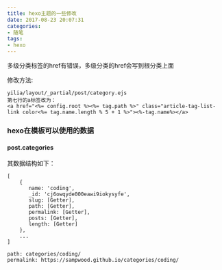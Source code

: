 ```yaml
---
title: hexo主题的一些修改
date: 2017-08-23 20:07:31
categories:
- 随笔
tags:
- hexo
---
```

多级分类标签的href有错误，多级分类的href会写到根分类上面

修改方法:
```
yilia/layout/_partial/post/category.ejs
第七行的a标签改为：
<a href="<%= config.root %><%= tag.path %>" class="article-tag-list-link color<%= tag.name.length % 5 + 1 %>"><%-tag.name%></a>
```

### hexo在模板可以使用的数据

#### post.categories

其数据结构如下：
```
[
    {
       name: 'coding',
       _id: 'cj6owqyde000eawi9iokysyfe',
       slug: [Getter],
       path: [Getter],
       permalink: [Getter],
       posts: [Getter],
       length: [Getter] 
    },
    ...
]

path: categories/coding/
permalink: https://sampwood.github.io/categories/coding/
```